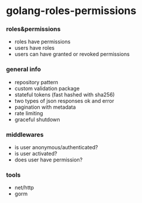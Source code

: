 # golang-roles-permissions
### roles&permissions
- roles have permissions
- users have roles
- users can have granted or revoked permissions
### general info
- repository pattern
- custom validation package
- stateful tokens (fast hashed with sha256)
- two types of json responses ok and error 
- pagination with metadata
- rate limiting
- graceful shutdown

### middlewares
- is user anonymous/authenticated?
- is user activated?
- does user have permission?

### tools
- net/http
- gorm
